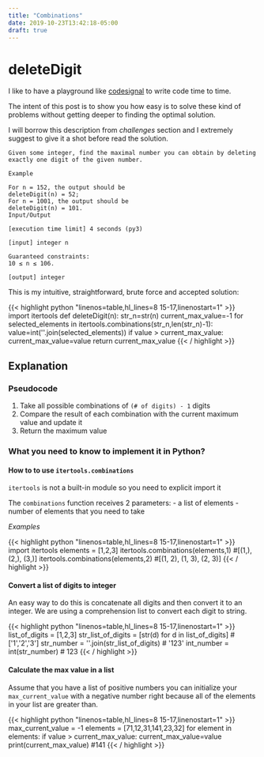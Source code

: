 ```yaml
---
title: "Combinations"
date: 2019-10-23T13:42:18-05:00
draft: true
---
```

# deleteDigit

I like to have a playground like [codesignal](www.app.codesignal.com) to write code time to time.

The intent of this post is to show you how easy is to solve these kind of problems without getting deeper to finding the optimal solution.

I will borrow this description from *challenges* section and I extremely suggest to give it a shot before read the solution.


    Given some integer, find the maximal number you can obtain by deleting exactly one digit of the given number.

    Example

    For n = 152, the output should be
    deleteDigit(n) = 52;
    For n = 1001, the output should be
    deleteDigit(n) = 101.
    Input/Output

    [execution time limit] 4 seconds (py3)

    [input] integer n

    Guaranteed constraints:
    10 ≤ n ≤ 106.

    [output] integer

This is my intuitive, straightforward, brute force and accepted solution:

{{< highlight python "linenos=table,hl_lines=8 15-17,linenostart=1" >}}
import itertools
def deleteDigit(n):
    str_n=str(n)
    current_max_value=-1
    for selected_elements in itertools.combinations(str_n,len(str_n)-1):
        value=int(''.join(selected_elements))
        if value > current_max_value:
            current_max_value=value
    return current_max_value
{{< / highlight >}}

## Explanation

### Pseudocode

1. Take all possible combinations of `(# of digits) - 1` digits
2. Compare the result of each combination with the current maximum value and update it
3. Return the maximum value

### What you need to know to implement it in Python?

#### How to to use `itertools.combinations`

`itertools` is not a built-in module so you need to explicit import it

The `combinations` function receives 2 parameters:
    - a list of elements
    - number of elements that you need to take

*Examples*

{{< highlight python "linenos=table,hl_lines=8 15-17,linenostart=1" >}}
import itertools
elements = [1,2,3]
itertools.combinations(elements,1) #[(1,), (2,), (3,)]
itertools.combinations(elements,2) #[(1, 2), (1, 3), (2, 3)]
{{< / highlight >}}

#### Convert a list of digits to integer
    
An easy way to do this is concatenate all digits and then convert it to an integer. We are using a comprehension list to convert each digit to string.

{{< highlight python "linenos=table,hl_lines=8 15-17,linenostart=1" >}}
list_of_digits = [1,2,3]
str_list_of_digits = [str(d) for d in list_of_digits] #['1','2','3']
str_number = ''.join(str_list_of_digits) # '123'
int_number = int(str_number) # 123
{{< / highlight >}}

#### Calculate the max value in a list

Assume that you have a list of positive numbers you can initialize your `max_current_value` with a negative number right because all of the elements in your list are greater than.

{{< highlight python "linenos=table,hl_lines=8 15-17,linenostart=1" >}}
max_current_value = -1
elements = [71,12,31,141,23,32]
for element in elements:
    if value > current_max_value:
            current_max_value=value
print(current_max_value) #141
{{< / highlight >}}


